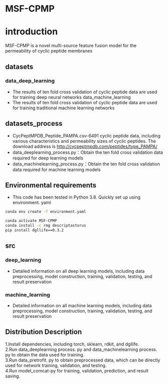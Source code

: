 # MSF-CPMP

# introduction

MSF-CPMP is a novel multi-source feature fusion model for the permeability of cyclic peptide membranes   
## datasets

### data_deep_learning   
* The results of ten fold cross validation of cyclic peptide data are used for training deep neural networks
data_machine_learning
* The results of ten fold cross validation of cyclic peptide data are used for training traditional machine learning networks
## datasets_process

* CycPeptMPDB_Peptide_PAMPA.csv-6491 cyclic peptide data, including various characteristics and permeability sizes of cyclic peptides. The download address is http://cycpeptmpdb.com/peptides/type_PAMPA/
* data_deeplearning_process.py：Obtain the ten fold cross validation data required for deep learning models
* data_machinelearning_process.py：Obtain the ten fold cross validation data required for machine learning models   
## Environmental requirements

* This code has been tested in Python 3.8. Quickly set up using environment. yaml
```bash
conda env create -f environment.yaml
```
```bash
conda activate MSF-CPMP
conda install -c rmg descriptastorus
pip install dgllife==0.3.2
```
## src

### deep_learning

* Detailed information on all deep learning models, including data preprocessing, model construction, training, validation, testing, and result preservation

### machine_learning

* Detailed information on all machine learning models, including data preprocessing, model construction, training, validation, testing, and result preservation

## Distribution Description

1.Install dependencies, including torch, sklearn, rdkit, and dgllife.  
2.Run data_deeplearning process. py and data_machinelearning process. py to obtain the data used for training.  
3.Run data_pretrofit. py to obtain preprocessed data, which can be directly used for network training, validation, and testing.  
4.Run model_comcat-py for training, validation, prediction, and result saving.
